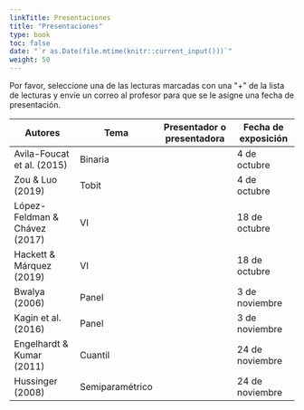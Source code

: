 ```yaml
---
linkTitle: Presentaciones
title: "Presentaciones"
type: book
toc: false
date: "`r as.Date(file.mtime(knitr::current_input()))`"
weight: 50
---
```


Por favor, seleccione una de las lecturas marcadas con una "+" de la lista de lecturas y envíe un correo al profesor para que se le asigne una fecha de presentación.

| **Autores** | **Tema** | **Presentador o presentadora** | **Fecha de exposición** |
| --- | --- | --- | --- |
| Avila-Foucat et al. (2015) | Binaria  | | 4 de octubre |  
| Zou & Luo (2019) | Tobit |   | 4 de octubre |
| López-Feldman & Chávez (2017) | VI |  | 18 de octubre |
 Hackett & Márquez (2019) | VI |  | 18  de octubre|
| Bwalya (2006) | Panel |  | 3 de noviembre |
| Kagin et al. (2016) | Panel |  | 3 de noviembre |
| Engelhardt & Kumar (2011) | Cuantil |  |  24 de noviembre |
| Hussinger (2008)| Semiparamétrico |  | 24 de noviembre |